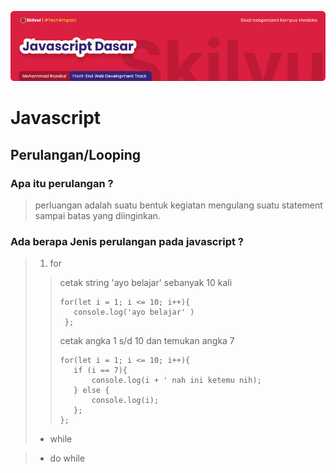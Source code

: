 ![Image Banner!](../assets/javascript-banner.png "Javascript")
# **Javascript**

## Perulangan/Looping

### Apa itu perulangan ?
> perluangan adalah suatu bentuk kegiatan mengulang suatu statement sampai batas yang diinginkan.

### Ada berapa Jenis perulangan pada javascript ?
>1. for
>> cetak string 'ayo belajar' sebanyak 10 kali
>>```
>> for(let i = 1; i <= 10; i++){
>>    console.log('ayo belajar' )
>>  };
>>```
>> cetak angka 1 s/d 10 dan temukan angka 7
>>```
>> for(let i = 1; i <= 10; i++){
>>    if (i == 7){
>>        console.log(i + ' nah ini ketemu nih);
>>    } else {
>>        console.log(i);
>>    };
>>};
>>```
>- while

>- do while

